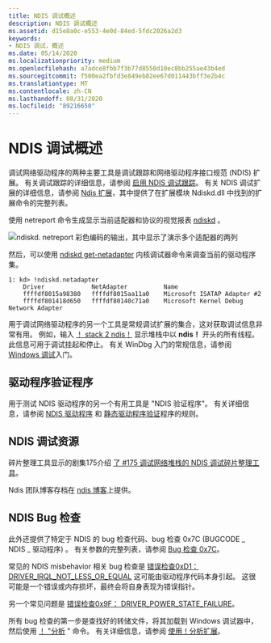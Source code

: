 ```yaml
---
title: NDIS 调试概述
description: NDIS 调试概述
ms.assetid: d15e8a0c-e553-4e0d-84ed-5fdc2026a2d3
keywords:
- NDIS 调试，概述
ms.date: 05/14/2020
ms.localizationpriority: medium
ms.openlocfilehash: a7adce8fbb7f3b77d8550d10ec8bb255ae43b4ed
ms.sourcegitcommit: f500ea2fbfd3e849eb82ee67d011443bff3e2b4c
ms.translationtype: MT
ms.contentlocale: zh-CN
ms.lasthandoff: 08/31/2020
ms.locfileid: "89216650"
---
```

# <a name="overview-of-ndis-debugging"></a>NDIS 调试概述

调试网络驱动程序的两种主要工具是调试跟踪和网络驱动程序接口规范 (NDIS) 扩展。 有关调试跟踪的详细信息，请参阅 [启用 NDIS 调试跟踪](enabling-ndis-debug-tracing.md)。 有关 NDIS 调试扩展的详细信息，请参阅 [Ndis 扩展](ndis-extensions--ndiskd-dll-.md)，其中提供了在扩展模块 Ndiskd.dll 中找到的扩展命令的完整列表。

使用 netreport 命令生成显示当前适配器和协议的视觉报表 [ndiskd](-ndiskd-netreport.md) 。

![ndiskd. netreport 彩色编码的输出，其中显示了演示多个适配器的两列](images/ndis-report.png)

然后，可以使用 [ndiskd get-netadapter](-ndiskd-netadapter.md) 内核调试器命令来调查当前的驱动程序集。

```dbgconsole
1: kd> !ndiskd.netadapter
    Driver             NetAdapter          Name
    ffffdf8015a98380   ffffdf8015aa11a0    Microsoft ISATAP Adapter #2
    ffffdf801418d650   ffffdf80140c71a0    Microsoft Kernel Debug Network Adapter
```

用于调试网络驱动程序的另一个工具是常规调试扩展的集合，这对获取调试信息非常有用。 例如，输入 [！ stack 2 ndis！](-stacks.md) 显示堆栈中以 **ndis！** 开头的所有线程。 此信息可用于调试挂起和停止。 有关 WinDbg 入门的常规信息，请参阅 [Windows 调试](getting-started-with-windows-debugging.md)入门。

## <a name="driver-verifier"></a>驱动程序验证程序

用于测试 NDIS 驱动程序的另一个有用工具是 "NDIS 验证程序"。 有关详细信息，请参阅 [NDIS 驱动程序](../devtest/sdv-rules-for-ndis-drivers.md) 和 [静态驱动程序验证](../devtest/static-driver-verifier.md)程序的规则。

## <a name="ndis-debugging-resources"></a>NDIS 调试资源

碎片整理工具显示的剧集175介绍 [了 #175 调试网络堆栈的 NDIS 调试碎片整理工具](https://channel9.msdn.com/Shows/Defrag-Tools/Defrag-Tools-175-Debugging-the-Network-Stack)。

Ndis 团队博客存档在 [ndis 博客](/archive/blogs/ndis/)上提供。

## <a name="ndis-bug-checks"></a>NDIS Bug 检查

此外还提供了特定于 NDIS 的 bug 检查代码、bug 检查 0x7C (BUGCODE \_ NDIS \_ 驱动程序) 。 有关参数的完整列表，请参阅 [Bug 检查 0x7C](bug-check-0x7c--bugcode-ndis-driver.md)。

常见的 NDIS misbehavior 相关 bug 检查是 [错误检查0xD1： DRIVER_IRQL_NOT_LESS_OR_EQUAL](bug-check-0xd1--driver-irql-not-less-or-equal.md) 这可能由驱动程序代码本身引起。 这很可能是一个错误或内存损坏，最终会将自身表现为错误指针。

另一个常见问题是 [错误检查0x9F： DRIVER_POWER_STATE_FAILURE](bug-check-0x9f--driver-power-state-failure.md)。

所有 bug 检查的第一步是查找好的转储文件，将其加载到 Windows 调试器中，然后使用 [！ "分析](-analyze.md) " 命令。 有关详细信息，请参阅 [使用！分析扩展](using-the--analyze-extension.md)。
